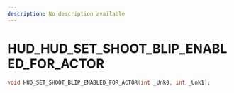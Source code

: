 ```yaml
---
description: No description available 
---
```


# HUD\_HUD_SET_SHOOT_BLIP_ENABLED_FOR_ACTOR

```cpp
void HUD_SET_SHOOT_BLIP_ENABLED_FOR_ACTOR(int _Unk0, int _Unk1);
```